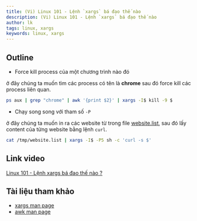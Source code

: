 ```yaml
---
title: (Vi) Linux 101 - Lệnh `xargs` bá đạo thế nào
description: (Vi) Linux 101 - Lệnh `xargs` bá đạo thế nào
author: lk
tags: linux, xargs
keywords: linux, xargs
---
```


## Outline

- Force kill process của một chương trình nào đó

ở đây chúng ta muốn tìm các process có tên là **chrome** sau đó force kill các process liên quan.

```bash
ps aux | grep "chrome" | awk '{print $2}' | xargs -I$ kill -9 $
```

- Chạy song song với tham số `-P`

ở đây chúng ta muốn in ra các website từ trong file [website.list](../sample-files/website.list), sau đó lấy content của từng website bằng lệnh `curl`.

```bash
cat /tmp/website.list | xargs -I$ -P5 sh -c 'curl -s $'
```

## Link video

[Linux 101 -  Lệnh xargs bá đao thế nào ?](https://youtu.be/xzcGDAKtyZs)

## Tài liệu tham khảo

- [xargs man page](https://man7.org/linux/man-pages/man1/xargs.1.html)
- [awk man page](https://man7.org/linux/man-pages/man1/awk.1p.html)

